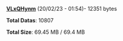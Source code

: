[**VLxQHynm**](/data/VLxQHynm.txt) (20/02/23 - 01:54)- 12351 bytes

**Total Datas**: 10807

**Total Size**: 69.45 MB / 69.4 MB